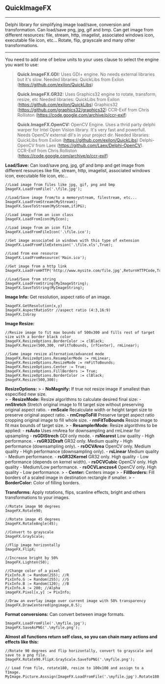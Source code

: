 ﻿**QuickImageFX**
--------
----------


Delphi library for simplifying image load/save, conversion and transformation. Can load/save png, jpg, gif and bmp. Can get image from different resources: file, stream, http, imagelist, associated windows icon, executable file icon, etc... Rotate, flip, grayscale and many other transformations.


----------
You need to add one of below units to your uses clause to select the engine you want to use:

> **Quick.ImageFX.GDI:** Uses GDI+ engine. No needs external libraries but it's slow.
> Needed libraries:
> QuickLibs from Exilon (https://github.com/exilon/QuickLibs)
>   
> **Quick.ImageFX.GR32:** Uses Graphics32 engine to rotate, transform, resize, etc
> Needed libraries:
> QuickLibs from Exilon (https://github.com/exilon/QuickLibs)
> Graphics32 (https://github.com/graphics32/graphics32)
> CCR-Exif from Chris Rolliston (https://code.google.com/archive/p/ccr-exif)   
> 
> **Quick.ImageFX.OpenCV:** OpenCV Engine. Uses a thrid party delphi warper for Intel Open Vision library. It's very fast and powerfull. Needs OpenCV external dll's in your project dir.
> Needed libraries:  
> QuickLibs from Exilon (https://github.com/exilon/QuickLibs)
> Delphi-OpenCV from Laex (https://github.com/Laex/Delphi-OpenCV).  
> CCR-Exif from Chris Rolliston (https://code.google.com/archive/p/ccr-exif)


**Load/Save:** Can load/save png, jpg, gif and bmp and get image from different resources like file, stream, http, imagelist, associated windows icon, executable file icon, etc...

	//Load image from files like jpg, gif, png and bmp
	ImageFX.LoadFromFile('.\file.jpg');
	
	//Load/Save image from/to a memorystream, filestream, etc...
	ImageFX.LoadFromStream(MyStream);
	ImageFX.SaveToStream(MyStream,ifJPG);
	
	//Load image from an icon class
	ImageFX.LoadFromIcon(MyIcon);
	
	//Load image from an icon file
	ImageFX.LoadFromFileIcon('.\file.ico');
	
	//Get image associated in windows with this type of extension
	ImageFX.LoadFromFileExtension('.\file.xls',True);
	
	//Load from exe resource
	ImageFX.LoadFromResource('Main.ico');
	
	//Get image from a http link
	ImageFX.LoadFromHTTP('http://www.mysite.com/file.jpg',ReturnHTTPCode,True);
	
	//Load/Save from string
	ImageFX.LoadFromString(MyImageString);
	ImageFX.SaveToString(MyImageString);
	
**Image Info:** Get resolution, aspect ratio of an image.

    ImageFX.GetResolution(x,y)
    ImageFX.AspectRatioStr //aspect ratio (4:3,16:9)
    ImageFX.IsGray

		
**Image Resize:**

    //Resize image to fit max bounds of 500x300 and fills rest of target size with a border black color
    ImageFX.ResizeOptions.BorderColor := clBlack; 
    ImageFX.Resize(500,300, rmFitToBounds, [rfCenter], rmLinear);

	//Same image resize alternative/advanced mode
	ImageFX.ResizeOptions.ResamplerMode := rmLinear;
	ImageFX.ResizeOptions.ResizeMode := rmFitToBounds;
	ImageFX.ResizeOptions.Center := True;
	ImageFX.ResizeOptions.FillBorders := True;
	ImageFX.ResizeOptions.BorderColor := clBlack;
	ImageFX.Resize(500,300);
    

**ResizeOptions:**
			> - **NoMagnify:** If true not resize image if smallest than especified new size.    
			> - **ResizeMode:** Resize algorithms to calculate desired final size:
				 - **rmStretch** Stretch original image to fit target size without preserving original aspect ratio.
	             - **rmScale** Recalculate width or height target size to preserve original aspect ratio.
	             - **rmCropToFill** Preserve target aspect ratio cropping original image to fill whole size.
	             - **rmFitToBounds** Resize image to fit max bounds of target size.
	        > - **ResamplerMode:** Resize algorithms to be applied:
		        - **rsAuto** Uses rmArea for downsampling and rmLinear for upsampling
                     - **rsGDIStrech** GDI only mode.
                     - **rsNearest** Low quality - High performance.
                     - **rsGR32Draft** GR32 only. Medium quality - High performance (downsampling only).
                     - **rsOCVArea** OpenCV only. Medium quality - High performance (downsampling only).
                     - **rsLinear** Medium quality - Medium performance.
                     - **rsGR32Kernel** GR32 only. High quality - Low performance (depends on kernel width).
                     - **rsOCVCubic** OpenCV only. High quality - Medium/Low performance.
                     - **rsOCVLanczos4** OpenCV only. High quality - Low performance.
	        > - **Center:** Centers image
	        > - **FillBorders:** Fill borders of a scaled image in destination rectangle if smaller.
	        > - **BorderColor:** Color of filling borders.

**Transforms:** Apply rotations, flips, scanline effects, bright  and others transformations to your images.

    //Rotate image 90 degrees
    ImageFX.Rotate90;
    
    //Rotate image 45 degrees
    ImageFX.RotateAngle(45);
    
    //Convert to grayscale
    ImageFX.GrayScale;
    
    //Flip image horizontally
    ImageFX.FlipX;
    
    //Increase bright by 50%
    ImageFX.Lighten(50);
    
    //Change color of a pixel
    PixInfo.R := Random(255); //R
    PixInfo.G := Random(255); //G
    PixInfo.B := Random(120); //B
    PixInfo.A := 200; //Alpha
    imageFX.Pixel[x,y] := PixInfo;
    
    //Draw an overlay image over current image with 50% transparency
    ImageFX.DrawCentered(pngimage,0.5);


**Format conversions:** Can convert between image formats.

    ImageFX.LoadFromFile('.\myfile.jpg');
    ImageFX.SaveAsPNG('.\myfile.png');


**Almost all functions return self class, so you can chain many actions and effects like this:**

    //Rotate 90 degrees and flip horizontally, convert to grayscale and save to a png file.
    ImageFX.Rotate90.FlipX.GrayScale.SaveToPNG('.\myfile.png');
        
    // Load from file, rotate180, resize to 100x100 and assign to a TImage.    MyImage.Picture.Asssign(ImageFX.LoadFromFile('.\myfile.jpg').Rotate180.Resize(100,100).AsBitmap);




